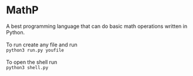 # MathP
A best programming language that can do basic math operations written in Python. 
<br /> <br />
To run create any file and run 
<br />
`python3 run.py youfile`
<br /> <br />
To open the shell run
<br />
`python3 shell.py` 
